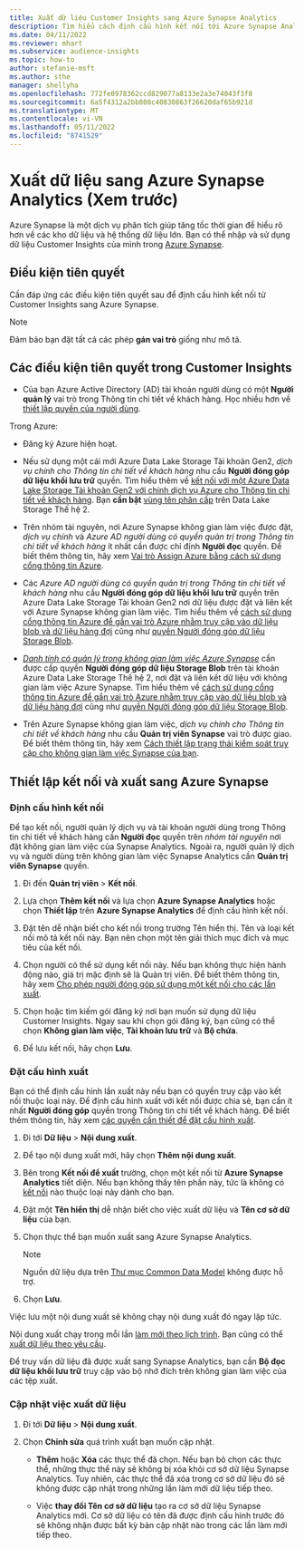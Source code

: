```yaml
---
title: Xuất dữ liệu Customer Insights sang Azure Synapse Analytics
description: Tìm hiểu cách định cấu hình kết nối tới Azure Synapse Analytics.
ms.date: 04/11/2022
ms.reviewer: mhart
ms.subservice: audience-insights
ms.topic: how-to
author: stefanie-msft
ms.author: sthe
manager: shellyha
ms.openlocfilehash: 772fe0978362ccd829077a8133e2a3e74043f3f8
ms.sourcegitcommit: 6a5f4312a2bb808c40830863f26620daf65b921d
ms.translationtype: MT
ms.contentlocale: vi-VN
ms.lasthandoff: 05/11/2022
ms.locfileid: "8741529"
---
```

# <a name="export-data-to-azure-synapse-analytics-preview"></a>Xuất dữ liệu sang Azure Synapse Analytics (Xem trước)

Azure Synapse là một dịch vụ phân tích giúp tăng tốc thời gian để hiểu rõ hơn về các kho dữ liệu và hệ thống dữ liệu lớn. Bạn có thể nhập và sử dụng dữ liệu Customer Insights của mình trong [Azure Synapse](/azure/synapse-analytics/overview-what-is).

## <a name="prerequisites"></a>Điều kiện tiên quyết

Cần đáp ứng các điều kiện tiên quyết sau để định cấu hình kết nối từ Customer Insights sang Azure Synapse.

> [!NOTE]
> Đảm bảo bạn đặt tất cả các phép **gán vai trò** giống như mô tả.  

## <a name="prerequisites-in-customer-insights"></a>Các điều kiện tiên quyết trong Customer Insights

* Của bạn Azure Active Directory (AD) tài khoản người dùng có một **Người quản lý** vai trò trong Thông tin chi tiết về khách hàng. Học nhiều hơn về [thiết lập quyền của người dùng](permissions.md#assign-roles-and-permissions).

Trong Azure: 

- Đăng ký Azure hiện hoạt.

- Nếu sử dụng một cái mới Azure Data Lake Storage Tài khoản Gen2, *dịch vụ chính cho Thông tin chi tiết về khách hàng* nhu cầu **Người đóng góp dữ liệu khối lưu trữ** quyền. Tìm hiểu thêm về [kết nối với một Azure Data Lake Storage Tài khoản Gen2 với chính dịch vụ Azure cho Thông tin chi tiết về khách hàng](connect-service-principal.md). Bạn **cần bật** [vùng tên phân cấp](/azure/storage/blobs/data-lake-storage-namespace) trên Data Lake Storage Thế hệ 2.

- Trên nhóm tài nguyên, nơi Azure Synapse không gian làm việc được đặt, *dịch vụ chính* và *Azure AD người dùng có quyền quản trị trong Thông tin chi tiết về khách hàng* ít nhất cần được chỉ định **Người đọc** quyền. Để biết thêm thông tin, hãy xem [Vai trò Assign Azure bằng cách sử dụng cổng thông tin Azure](/azure/role-based-access-control/role-assignments-portal).

- Các *Azure AD người dùng có quyền quản trị trong Thông tin chi tiết về khách hàng* nhu cầu **Người đóng góp dữ liệu khối lưu trữ** quyền trên Azure Data Lake Storage Tài khoản Gen2 nơi dữ liệu được đặt và liên kết với Azure Synapse không gian làm việc. Tìm hiểu thêm về [cách sử dụng cổng thông tin Azure để gắn vai trò Azure nhằm truy cập vào dữ liệu blob và dữ liệu hàng đợi](/azure/storage/common/storage-auth-aad-rbac-portal) cũng như [quyền Người đóng góp dữ liệu Storage Blob](/azure/role-based-access-control/built-in-roles#storage-blob-data-contributor).

- *[Danh tính có quản lý trong không gian làm việc Azure Synapse](/azure/synapse-analytics/security/synapse-workspace-managed-identity)* cần được cấp quyền **Người đóng góp dữ liệu Storage Blob** trên tài khoản Azure Data Lake Storage Thế hệ 2, nơi đặt và liên kết dữ liệu với không gian làm việc Azure Synapse. Tìm hiểu thêm về [cách sử dụng cổng thông tin Azure để gắn vai trò Azure nhằm truy cập vào dữ liệu blob và dữ liệu hàng đợi](/azure/storage/common/storage-auth-aad-rbac-portal) cũng như [quyền Người đóng góp dữ liệu Storage Blob](/azure/role-based-access-control/built-in-roles#storage-blob-data-contributor).

- Trên Azure Synapse không gian làm việc, *dịch vụ chính cho Thông tin chi tiết về khách hàng* nhu cầu **Quản trị viên Synapse** vai trò được giao. Để biết thêm thông tin, hãy xem [Cách thiết lập trạng thái kiểm soát truy cập cho không gian làm việc Synapse của bạn](/azure/synapse-analytics/security/how-to-set-up-access-control).

## <a name="set-up-the-connection-and-export-to-azure-synapse"></a>Thiết lập kết nối và xuất sang Azure Synapse

### <a name="configure-a-connection"></a>Định cấu hình kết nối

Để tạo kết nối, người quản lý dịch vụ và tài khoản người dùng trong Thông tin chi tiết về khách hàng cần **Người đọc** quyền trên *nhóm tài nguyên* nơi đặt không gian làm việc của Synapse Analytics. Ngoài ra, người quản lý dịch vụ và người dùng trên không gian làm việc Synapse Analytics cần **Quản trị viên Synapse** quyền. 

1. Đi đến **Quản trị viên** > **Kết nối**.

1. Lựa chọn **Thêm kết nối** và lựa chọn **Azure Synapse Analytics** hoặc chọn **Thiết lập** trên **Azure Synapse Analytics** để định cấu hình kết nối.

1. Đặt tên dễ nhận biết cho kết nối trong trường Tên hiển thị. Tên và loại kết nối mô tả kết nối này. Bạn nên chọn một tên giải thích mục đích và mục tiêu của kết nối.

1. Chọn người có thể sử dụng kết nối này. Nếu bạn không thực hiện hành động nào, giá trị mặc định sẽ là Quản trị viên. Để biết thêm thông tin, hãy xem [Cho phép người đóng góp sử dụng một kết nối cho các lần xuất](connections.md#allow-contributors-to-use-a-connection-for-exports).

1. Chọn hoặc tìm kiếm gói đăng ký nơi bạn muốn sử dụng dữ liệu Customer Insights. Ngay sau khi chọn gói đăng ký, bạn cũng có thể chọn **Không gian làm việc**, **Tài khoản lưu trữ** và **Bộ chứa**.

1. Để lưu kết nối, hãy chọn **Lưu**.

### <a name="configure-an-export"></a>Đặt cấu hình xuất

Bạn có thể định cấu hình lần xuất này nếu bạn có quyền truy cập vào kết nối thuộc loại này. Để định cấu hình xuất với kết nối được chia sẻ, bạn cần ít nhất **Người đóng góp** quyền trong Thông tin chi tiết về khách hàng. Để biết thêm thông tin, hãy xem [các quyền cần thiết để đặt cấu hình xuất](export-destinations.md#set-up-a-new-export).

1. Đi tới **Dữ liệu** > **Nội dung xuất**.

1. Để tạo nội dung xuất mới, hãy chọn **Thêm nội dung xuất**.

1. Bên trong **Kết nối để xuất** trường, chọn một kết nối từ **Azure Synapse Analytics** tiết diện. Nếu bạn không thấy tên phần này, tức là không có [kết nối](connections.md) nào thuộc loại này dành cho bạn.

1. Đặt một **Tên hiển thị** dễ nhận biết cho việc xuất dữ liệu và **Tên cơ sở dữ liệu** của bạn.

1. Chọn thực thể bạn muốn xuất sang Azure Synapse Analytics.
   > [!NOTE]
   > Nguồn dữ liệu dựa trên [Thư mục Common Data Model](connect-common-data-model.md) không được hỗ trợ.

2. Chọn **Lưu**.

Việc lưu một nội dung xuất sẽ không chạy nội dung xuất đó ngay lập tức.

Nội dung xuất chạy trong mỗi lần [làm mới theo lịch trình](system.md#schedule-tab). Bạn cũng có thể [xuất dữ liệu theo yêu cầu](export-destinations.md#run-exports-on-demand).

Để truy vấn dữ liệu đã được xuất sang Synapse Analytics, bạn cần **Bộ đọc dữ liệu khối lưu trữ** truy cập vào bộ nhớ đích trên không gian làm việc của các tệp xuất. 

### <a name="update-an-export"></a>Cập nhật việc xuất dữ liệu

1. Đi tới **Dữ liệu** > **Nội dung xuất**.

1. Chọn **Chỉnh sửa** quá trình xuất bạn muốn cập nhật.

   - **Thêm** hoặc **Xóa** các thực thể đã chọn. Nếu bạn bỏ chọn các thực thể, những thực thể này sẽ không bị xóa khỏi cơ sở dữ liệu Synapse Analytics. Tuy nhiên, các thực thể đã xóa trong cơ sở dữ liệu đó sẽ không được cập nhật trong những lần làm mới dữ liệu tiếp theo.

   - Việc **thay đổi Tên cơ sở dữ liệu** tạo ra cơ sở dữ liệu Synapse Analytics mới. Cơ sở dữ liệu có tên đã được định cấu hình trước đó sẽ không nhận được bất kỳ bản cập nhật nào trong các lần làm mới tiếp theo.
